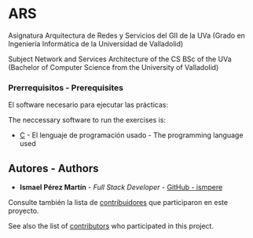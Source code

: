# ARS

Asignatura Arquitectura de Redes y Servicios del GII de la UVa (Grado en Ingeniería Informática de la Universidad de Valladolid)

Subject Network and Services Architecture of the CS BSc of the UVa (Bachelor of Computer Science from the University of Valladolid)

### Prerrequisitos - Prerequisites

El software necesario para ejecutar las prácticas:

The neccessary software to run the exercises is:

- [C](https://gcc.gnu.org/) - El lenguaje de programación usado - The programming language used

## Autores - Authors

- **Ismael Pérez Martín** - _Full Stack Developer_ - [GitHub - ismpere](https://github.com/ismpere)

Consulte también la lista de [contribuidores](https://github.com/jesusinri/SAD/graphs/contributors) que participaron en este proyecto.

See also the list of [contributors](https://github.com/jesusinri/SAD/graphs/contributors) who participated in this project.

